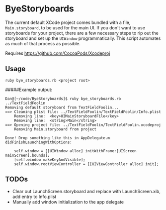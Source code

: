 # ByeStoryboards
The current default XCode project comes bundled with a file, `Main.storyboard`, to be used for the main UI. If you don't want to use storyboards for your project, there are a few necessary steps to rip out the storyboard and set up the `UIWindow` programmatically. This script automates as much of that process as possible.

Requires https://github.com/CocoaPods/Xcodeproj

## Usage
`ruby bye_storyboards.rb <project root>`

#####Example output:
```
Dan@[~/code/ByeStoryboards]$ ruby bye_storyboards.rb ../TextFieldFoolin
Removing default storyboard from TextFieldFoolin...
==> Cleaning plist file: ../TextFieldFoolin/TextFieldFoolin/Info.plist
	Removing line: 	<key>UIMainStoryboardFile</key>
	Removing line: 	<string>Main</string>
==> Opening project file: ../TextFieldFoolin/TextFieldFoolin.xcodeproj
	Removing Main.storyboard from project

Done! Drop something like this in AppDelegate.m didFinishLaunchingWithOptions:

    self.window = [[UIWindow alloc] initWithFrame:[UIScreen mainScreen].bounds];
    [self.window makeKeyAndVisible];
    self.window.rootViewController = [[UIViewController alloc] init];
```

## TODOs
- Clear out LaunchScreen.storyboard and replace with LaunchScreen.xib, add entry to Info.plist
- Manually add window initialization to the app delegate
